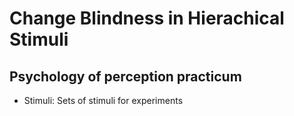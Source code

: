 # Change Blindness in Hierachical Stimuli 

## Psychology of perception practicum 

- Stimuli: Sets of stimuli for experiments


